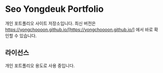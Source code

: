 # Seo Yongdeuk Portfolio

개인 포트폴리오 사이트 저장소입니다. 최신 버전은 https://yongchoooon.github.io/[https://yongchoooon.github.io/] 에서 바로 확인할 수 있습니다.

## 라이선스
개인 포트폴리오 용도로 사용 중입니다.
